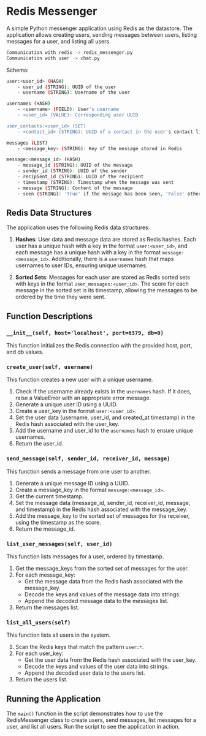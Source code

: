 # Redis Messenger

A simple Python messenger application using Redis as the datastore. The application allows creating users, sending messages between users, listing messages for a user, and listing all users.

```bash
Communication with redis -> redis_messenger.py
Communication with user -> chat.py
```

Schema:
```bash
user:<user_id> (HASH)
    - user_id (STRING): UUID of the user
    - username (STRING): Username of the user

usernames (HASH)
    - <username> (FIELD): User's username
    - <user_id> (VALUE): Corresponding user UUID

user_contacts:<user_id> (SET)
    - <contact_id> (STRING): UUID of a contact in the user's contact list

messages (LIST)
    - <message_key> (STRING): Key of the message stored in Redis

message:<message_id> (HASH)
    - message_id (STRING): UUID of the message
    - sender_id (STRING): UUID of the sender
    - recipient_id (STRING): UUID of the recipient
    - timestamp (STRING): Timestamp when the message was sent
    - message (STRING): Content of the message
    - seen (STRING): 'True' if the message has been seen, 'False' otherwise
```

## Redis Data Structures

The application uses the following Redis data structures:

1. **Hashes**: User data and message data are stored as Redis hashes. Each user has a unique hash with a key in the format `user:<user_id>`, and each message has a unique hash with a key in the format `message:<message_id>`. Additionally, there is a `usernames` hash that maps usernames to user IDs, ensuring unique usernames.

2. **Sorted Sets**: Messages for each user are stored as Redis sorted sets with keys in the format `user_messages:<user_id>`. The score for each message in the sorted set is its timestamp, allowing the messages to be ordered by the time they were sent.

## Function Descriptions

### `__init__(self, host='localhost', port=6379, db=0)`

This function initializes the Redis connection with the provided host, port, and db values.

### `create_user(self, username)`

This function creates a new user with a unique username.

1. Check if the username already exists in the `usernames` hash. If it does, raise a ValueError with an appropriate error message.
2. Generate a unique user ID using a UUID.
3. Create a user_key in the format `user:<user_id>`.
4. Set the user data (username, user_id, and created_at timestamp) in the Redis hash associated with the user_key.
5. Add the username and user_id to the `usernames` hash to ensure unique usernames.
6. Return the user_id.

### `send_message(self, sender_id, receiver_id, message)`

This function sends a message from one user to another.

1. Generate a unique message ID using a UUID.
2. Create a message_key in the format `message:<message_id>`.
3. Get the current timestamp.
4. Set the message data (message_id, sender_id, receiver_id, message, and timestamp) in the Redis hash associated with the message_key.
5. Add the message_key to the sorted set of messages for the receiver, using the timestamp as the score.
6. Return the message_id.

### `list_user_messages(self, user_id)`

This function lists messages for a user, ordered by timestamp.

1. Get the message_keys from the sorted set of messages for the user.
2. For each message_key:
   - Get the message data from the Redis hash associated with the message_key.
   - Decode the keys and values of the message data into strings.
   - Append the decoded message data to the messages list.
3. Return the messages list.

### `list_all_users(self)`

This function lists all users in the system.

1. Scan the Redis keys that match the pattern `user:*`.
2. For each user_key:
   - Get the user data from the Redis hash associated with the user_key.
   - Decode the keys and values of the user data into strings.
   - Append the decoded user data to the users list.
3. Return the users list.

## Running the Application

The `main()` function in the script demonstrates how to use the RedisMessenger class to create users, send messages, list messages for a user, and list all users. Run the script to see the application in action.
